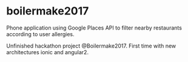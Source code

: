 # boilermake2017
Phone application using Google Places API to filter nearby restaurants according to user allergies.

Unfinished hackathon project @Boilermake2017.
First time with new architectures ionic and angular2.

